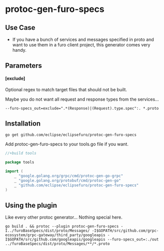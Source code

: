# protoc-gen-furo-specs


## Use Case
- If you have a bunch of services and messages specified in proto and want to use them in a furo client project,
  this generator comes very handy.


## Parameters
#### [exclude]
Optional regex to match target files that should not be built.

Maybe you do not want all request and response types from the services...

`--furo-specs_out=exclude=".*(Response)|(Request).type.spec":. *.proto`

## Installation

``` 
go get github.com/eclipse/eclipsefuro/protoc-gen-furo-specs
```

Add protoc-gen-furo-specs to your tools.go file if you want.

```go
//+build tools

package tools

import (
	_ "google.golang.org/grpc/cmd/protoc-gen-go-grpc"
	_ "google.golang.org/protobuf/cmd/protoc-gen-go"
	_ "github.com/eclipse/eclipsefuro/protoc-gen-furo-specs"
)

```

## Using the plugin
Like every other protoc generator... Nothing special here.
```
go build . && protoc --plugin protoc-gen-furo-specs -I../furoBaseSpecs/dist/proto/Messages/ -I$GOPATH/src/github.com/grpc-ecosystem/grpc-gateway/third_party/googleapis -I$GOPATH/src/github.com/googleapis/googleapis --furo-specs_out=:./out ../furoBaseSpecs/dist/proto/Messages/**/*.proto

```

